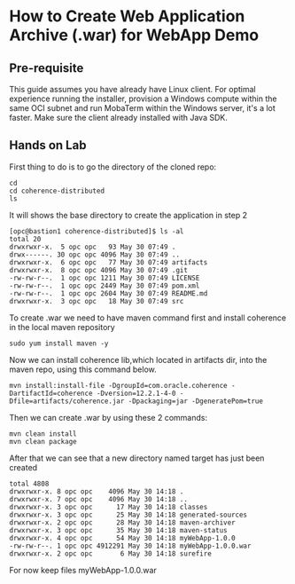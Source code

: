 # How to Create Web Application Archive (.war) for WebApp Demo

## Pre-requisite

This guide assumes you have already have Linux client. For optimal experience running the installer, provision a Windows compute within the same OCI subnet and run MobaTerm within the Windows server, it's a lot faster. Make sure the client already installed with Java SDK.

## Hands on Lab

First thing to do is to go the directory of the cloned repo:
```
cd
cd coherence-distributed
ls
```
It will shows the base directory to create the application in step 2
```
[opc@bastion1 coherence-distributed]$ ls -al
total 20
drwxrwxr-x.  5 opc opc   93 May 30 07:49 .
drwx------. 30 opc opc 4096 May 30 07:49 ..
drwxrwxr-x.  6 opc opc   77 May 30 07:49 artifacts
drwxrwxr-x.  8 opc opc 4096 May 30 07:49 .git
-rw-rw-r--.  1 opc opc 1211 May 30 07:49 LICENSE
-rw-rw-r--.  1 opc opc 2449 May 30 07:49 pom.xml
-rw-rw-r--.  1 opc opc 2604 May 30 07:49 README.md
drwxrwxr-x.  3 opc opc   18 May 30 07:49 src
```
To create .war we need to have maven command first and install coherence in the local maven repository
```
sudo yum install maven -y
```
Now we can install coherence lib,which located in artifacts dir, into the maven repo, using this command below.
```
mvn install:install-file -DgroupId=com.oracle.coherence -DartifactId=coherence -Dversion=12.2.1-4-0 -Dfile=artifacts/coherence.jar -Dpackaging=jar -DgeneratePom=true
```
Then we can create .war by using these 2 commands:
```
mvn clean install
mvn clean package
```
After that we can see that a new directory named target has just been created
```
total 4808
drwxrwxr-x. 8 opc opc    4096 May 30 14:18 .
drwxrwxr-x. 7 opc opc    4096 May 30 14:18 ..
drwxrwxr-x. 3 opc opc      17 May 30 14:18 classes
drwxrwxr-x. 3 opc opc      25 May 30 14:18 generated-sources
drwxrwxr-x. 2 opc opc      28 May 30 14:18 maven-archiver
drwxrwxr-x. 3 opc opc      35 May 30 14:18 maven-status
drwxrwxr-x. 4 opc opc      54 May 30 14:18 myWebApp-1.0.0
-rw-rw-r--. 1 opc opc 4912291 May 30 14:18 myWebApp-1.0.0.war
drwxrwxr-x. 2 opc opc       6 May 30 14:18 surefire
```
For now keep files myWebApp-1.0.0.war
